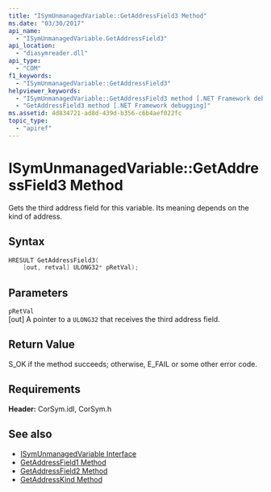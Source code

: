 ```yaml
---
title: "ISymUnmanagedVariable::GetAddressField3 Method"
ms.date: "03/30/2017"
api_name: 
  - "ISymUnmanagedVariable.GetAddressField3"
api_location: 
  - "diasymreader.dll"
api_type: 
  - "COM"
f1_keywords: 
  - "ISymUnmanagedVariable::GetAddressField3"
helpviewer_keywords: 
  - "ISymUnmanagedVariable::GetAddressField3 method [.NET Framework debugging]"
  - "GetAddressField3 method [.NET Framework debugging]"
ms.assetid: 4d834721-ad8d-439d-b356-c6b4aef022fc
topic_type: 
  - "apiref"
---
```

# ISymUnmanagedVariable::GetAddressField3 Method
Gets the third address field for this variable. Its meaning depends on the kind of address.  
  
## Syntax  
  
```cpp  
HRESULT GetAddressField3(  
    [out, retval] ULONG32* pRetVal);  
```  
  
## Parameters  
 `pRetVal`  
 [out] A pointer to a `ULONG32` that receives the third address field.  
  
## Return Value  
 S_OK if the method succeeds; otherwise, E_FAIL or some other error code.  
  
## Requirements  
 **Header:** CorSym.idl, CorSym.h  
  
## See also

- [ISymUnmanagedVariable Interface](../../../../docs/framework/unmanaged-api/diagnostics/isymunmanagedvariable-interface.md)
- [GetAddressField1 Method](../../../../docs/framework/unmanaged-api/diagnostics/isymunmanagedvariable-getaddressfield1-method.md)
- [GetAddressField2 Method](../../../../docs/framework/unmanaged-api/diagnostics/isymunmanagedvariable-getaddressfield2-method.md)
- [GetAddressKind Method](../../../../docs/framework/unmanaged-api/diagnostics/isymunmanagedvariable-getaddresskind-method.md)
